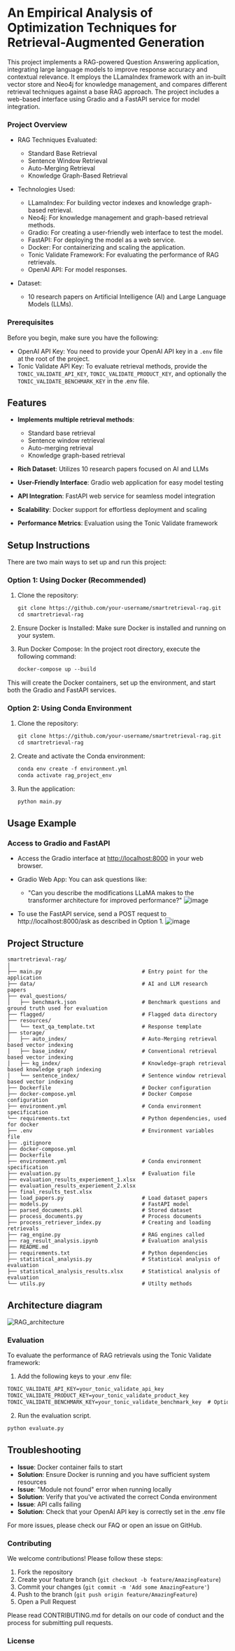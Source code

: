 # An Empirical Analysis of Optimization Techniques for Retrieval-Augmented Generation

This project implements a RAG-powered Question Answering application, integrating large language models to improve response accuracy and contextual relevance. It employs the LLamaIndex framework with an in-built vector store and Neo4j for knowledge management, and compares different retrieval techniques against a base RAG approach. The project includes a web-based interface using Gradio and a FastAPI service for model integration.

### Project Overview
- RAG Techniques Evaluated:

  - Standard Base Retrieval
  - Sentence Window Retrieval
  - Auto-Merging Retrieval
  - Knowledge Graph-Based Retrieval
- Technologies Used:

  - LLamaIndex: For building vector indexes and knowledge graph-based retrieval.
  - Neo4j: For knowledge management and graph-based retrieval methods.
  - Gradio: For creating a user-friendly web interface to test the model.
  - FastAPI: For deploying the model as a web service.
  - Docker: For containerizing and scaling the application.
  - Tonic Validate Framework: For evaluating the performance of RAG retrievals.
  - OpenAI API: For model responses.
- Dataset:

  - 10 research papers on Artificial Intelligence (AI) and Large Language Models (LLMs).

### Prerequisites
Before you begin, make sure you have the following:

- OpenAI API Key: You need to provide your OpenAI API key in a ```.env``` file at the root of the project.
- Tonic Validate API Key: To evaluate retrieval methods, provide the ```TONIC_VALIDATE_API_KEY```, ```TONIC_VALIDATE_PRODUCT_KEY```, and optionally the ```TONIC_VALIDATE_BENCHMARK_KEY``` in the .env file.

## Features

- **Implements multiple retrieval methods**:
  - Standard base retrieval
  - Sentence window retrieval
  - Auto-merging retrieval
  - Knowledge graph-based retrieval

- **Rich Dataset**: Utilizes 10 research papers focused on AI and LLMs
- **User-Friendly Interface**: Gradio web application for easy model testing
- **API Integration**: FastAPI web service for seamless model integration
- **Scalability**: Docker support for effortless deployment and scaling
- **Performance Metrics**: Evaluation using the Tonic Validate framework

## Setup Instructions

There are two main ways to set up and run this project:

### Option 1: Using Docker (Recommended)
1. Clone the repository:
   ```markdown
   git clone https://github.com/your-username/smartretrieval-rag.git
   cd smartretrieval-rag
   ```
2. Ensure Docker is Installed: Make sure Docker is installed and running on your system.

3. Run Docker Compose: In the project root directory, execute the following command:
   ```markdown
   docker-compose up --build
   ```
This will create the Docker containers, set up the environment, and start both the Gradio and FastAPI services.

### Option 2: Using Conda Environment

1. Clone the repository:
   ```markdown
   git clone https://github.com/your-username/smartretrieval-rag.git
   cd smartretrieval-rag
   ```
2. Create and activate the Conda environment:
   ```markdown
   conda env create -f environment.yml
   conda activate rag_project_env
   ```
3. Run the application:
   ```markdown
   python main.py
   ```
## Usage Example

### Access to Gradio and FastAPI
- Access the Gradio interface at [http://localhost:8000](http://localhost:8000/) in your web browser.
- Gradio Web App: You can ask questions like:
  - "Can you describe the modifications LLaMA makes to the transformer architecture for improved performance?"
  ![image](https://github.com/user-attachments/assets/dc7c326f-93e1-4641-81d5-b23850a76e73)

- To use the FastAPI service, send a POST request to http://localhost:8000/ask as described in Option 1.
  ![image](https://github.com/user-attachments/assets/e163d19c-1fec-490b-877b-99f424ef2e42)

## Project Structure

```plaintext
smartretrieval-rag/
│
├── main.py                                # Entry point for the application
├── data/                                  # AI and LLM research papers
├── eval_questions/
│   ├── benchmark.json                     # Benchmark questions and ground truth used for evaluation
├── flagged/                               # Flagged data directory
├── resources/
│   └── text_qa_template.txt               # Response template
├── storage/
│   ├── auto_index/                        # Auto-Merging retrieval based vector indexing
│   ├── base_index/                        # Conventional retrieval based vector indexing
│   ├── kg_index/                          # Knowledge-graph retrieval based knowledge graph indexing
│   └── sentence_index/                    # Sentence window retrieval based vector indexing
├── Dockerfile                             # Docker configuration
├── docker-compose.yml                     # Docker Compose configuration
├── environment.yml                        # Conda environment specification
└── requirements.txt                       # Python dependencies, used for docker
├── .env                                   # Environment variables file
├── .gitignore      
├── docker-compose.yml
├── Dockerfile
├── environment.yml                        # Conda environment specification
├── evaluation.py                          # Evaluation file
├── evaluation_results_experiement_1.xlsx
├── evaluation_results_experiement_2.xlsx
├── final_results_test.xlsx              
├── load_papers.py                         # Load dataset papers
├── models.py                              # FastAPI model
├── parsed_documents.pkl                   # Stored dataset
├── process_documents.py                   # Process documents
├── process_retriever_index.py             # Creating and loading retrievals
├── rag_engine.py                          # RAG engines called
├── rag_result_analysis.ipynb              # Evaluation analysis
├── README.md
├── requirements.txt                       # Python dependencies
├── statistical_analysis.py                # Statistical analysis of evaluation
├── statistical_analysis_results.xlsx      # Statistical analysis of evaluation
└── utils.py                               # Utilty methods
```
## Architecture diagram
![RAG_architecture](https://github.com/user-attachments/assets/fe8b518b-a6e5-4953-b985-28e08be12807)

### Evaluation
To evaluate the performance of RAG retrievals using the Tonic Validate framework:

1. Add the following keys to your .env file:
  ```markdown
  TONIC_VALIDATE_API_KEY=your_tonic_validate_api_key
  TONIC_VALIDATE_PRODUCT_KEY=your_tonic_validate_product_key
  TONIC_VALIDATE_BENCHMARK_KEY=your_tonic_validate_benchmark_key  # Optional
  ```
2. Run the evaluation script.
  ```markdown
  python evaluate.py
  ```
## Troubleshooting

- **Issue**: Docker container fails to start
- **Solution**: Ensure Docker is running and you have sufficient system resources
- **Issue**: "Module not found" error when running locally
- **Solution**: Verify that you've activated the correct Conda environment
- **Issue**: API calls failing
- **Solution**: Check that your OpenAI API key is correctly set in the .env file

For more issues, please check our FAQ or open an issue on GitHub.

### Contributing
We welcome contributions! Please follow these steps:

1. Fork the repository
2. Create your feature branch (```git checkout -b feature/AmazingFeature```)
3. Commit your changes (```git commit -m 'Add some AmazingFeature'```)
4. Push to the branch (```git push origin feature/AmazingFeature```)
5. Open a Pull Request

Please read CONTRIBUTING.md for details on our code of conduct and the process for submitting pull requests.

### License
